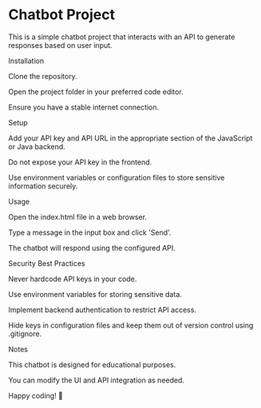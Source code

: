 # Chatbot Project

This is a simple chatbot project that interacts with an API to generate responses based on user input.

Installation

Clone the repository.

Open the project folder in your preferred code editor.

Ensure you have a stable internet connection.

Setup

Add your API key and API URL in the appropriate section of the JavaScript or Java backend.

Do not expose your API key in the frontend.

Use environment variables or configuration files to store sensitive information securely.

Usage

Open the index.html file in a web browser.

Type a message in the input box and click 'Send'.

The chatbot will respond using the configured API.

Security Best Practices

Never hardcode API keys in your code.

Use environment variables for storing sensitive data.

Implement backend authentication to restrict API access.

Hide keys in configuration files and keep them out of version control using .gitignore.

Notes

This chatbot is designed for educational purposes.

You can modify the UI and API integration as needed.

Happy coding! 🚀
